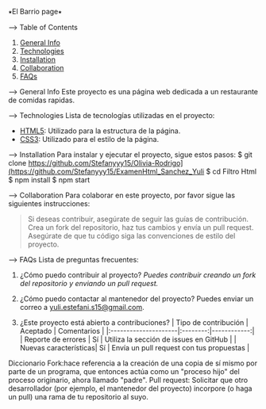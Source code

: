 ⭑El Barrio page⭑

--> Table of Contents
1. [General Info](#general-info)
2. [Technologies](#technologies)
3. [Installation](#installation)
4. [Collaboration](#collaboration)
5. [FAQs](#faqs)

--> General Info
Este proyecto es una página web dedicada a un restaurante de comidas rapidas.

--> Technologies
Lista de tecnologías utilizadas en el proyecto:
* [HTML5](https://developer.mozilla.org/en-US/docs/Web/HTML): Utilizado para la estructura de la página.
* [CSS3](https://developer.mozilla.org/en-US/docs/Web/CSS): Utilizado para el estilo de la página.

--> Installation
Para instalar y ejecutar el proyecto, sigue estos pasos:
$ git clone https://github.com/Stefanyyy15/Olivia-Rodrigo](https://github.com/Stefanyyy15/ExamenHtml_Sanchez_Yuli
$ cd Filtro Html
$ npm install
$ npm start

--> Collaboration
Para colaborar en este proyecto, por favor sigue las siguientes instrucciones:
> Si deseas contribuir, asegúrate de seguir las guías de contribución. 
> Crea un fork del repositorio, haz tus cambios y envía un pull request.
> Asegúrate de que tu código siga las convenciones de estilo del proyecto.

--> FAQs
Lista de preguntas frecuentes:
1. ¿Cómo puedo contribuir al proyecto?
   _Puedes contribuir creando un fork del repositorio y enviando un pull request._

2. ¿Cómo puedo contactar al mantenedor del proyecto?
   Puedes enviar un correo a yuli.estefani.s15@gmail.com.

3. ¿Este proyecto está abierto a contribuciones?
   | Tipo de contribución | Aceptado | Comentarios |
   |:---------------------|:--------:|------------:|
   | Reporte de errores   | Sí       | Utiliza la sección de issues en GitHub |
   | Nuevas características| Sí      | Envía un pull request con tus propuestas |

Diccionario 
Fork:hace referencia a la creación de una copia de sí mismo por parte de un programa, que entonces actúa como un "proceso hijo" del proceso originario, ahora llamado "padre".
Pull request: Solicitar que otro desarrollador (por ejemplo, el mantenedor del proyecto) incorpore (o haga un pull) una rama de tu repositorio al suyo.
